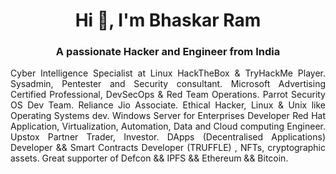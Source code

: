 <h1 align="center">Hi 👋, I'm Bhaskar Ram</h1>
<h3 align="center">A passionate Hacker and Engineer from India</h3>

<p style='text-align: justify;'> 
Cyber Intelligence Specialist at Linux
HackTheBox & TryHackMe Player.
Sysadmin, Pentester and Security consultant.
Microsoft Advertising Certified Professional, DevSecOps & Red Team Operations.
Parrot Security OS Dev Team.
Reliance Jio Associate.
Ethical Hacker, Linux & Unix like Operating Systems dev.
Windows Server for Enterprises Developer
Red Hat Application, Virtualization, Automation, Data and Cloud computing Engineer.
Upstox Partner Trader, Investor.
DApps (Decentralised Applications) Developer && Smart Contracts Developer (TRUFFLE) , NFTs, cryptographic assets.
Great supporter of Defcon && IPFS && Ethereum && Bitcoin. </p>
